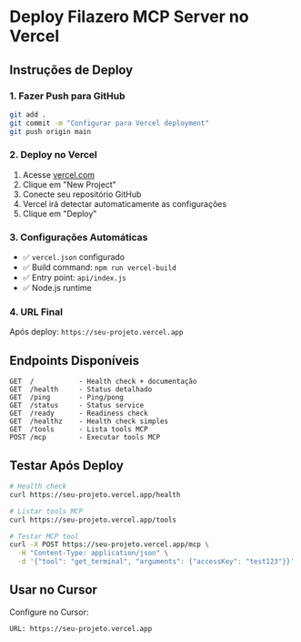 # Deploy Filazero MCP Server no Vercel

## Instruções de Deploy

### 1. Fazer Push para GitHub
```bash
git add .
git commit -m "Configurar para Vercel deployment"
git push origin main
```

### 2. Deploy no Vercel
1. Acesse [vercel.com](https://vercel.com)
2. Clique em "New Project"
3. Conecte seu repositório GitHub
4. Vercel irá detectar automaticamente as configurações
5. Clique em "Deploy"

### 3. Configurações Automáticas
- ✅ `vercel.json` configurado
- ✅ Build command: `npm run vercel-build`
- ✅ Entry point: `api/index.js`
- ✅ Node.js runtime

### 4. URL Final
Após deploy: `https://seu-projeto.vercel.app`

## Endpoints Disponíveis

```
GET  /           - Health check + documentação
GET  /health     - Status detalhado
GET  /ping       - Ping/pong
GET  /status     - Status service
GET  /ready      - Readiness check
GET  /healthz    - Health check simples
GET  /tools      - Lista tools MCP
POST /mcp        - Executar tools MCP
```

## Testar Após Deploy

```bash
# Health check
curl https://seu-projeto.vercel.app/health

# Listar tools MCP
curl https://seu-projeto.vercel.app/tools

# Testar MCP tool
curl -X POST https://seu-projeto.vercel.app/mcp \
  -H "Content-Type: application/json" \
  -d '{"tool": "get_terminal", "arguments": {"accessKey": "test123"}}'
```

## Usar no Cursor

Configure no Cursor:
```
URL: https://seu-projeto.vercel.app
```